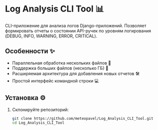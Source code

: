 # Log Analysis CLI Tool 📊

CLI-приложение для анализа логов Django-приложений. Позволяет формировать отчеты о состоянии API-ручек по уровням логирования (DEBUG, INFO, WARNING, ERROR, CRITICAL).

## Особенности ✨

- Параллельная обработка нескольких файлов 🔀
- Поддержка больших файлов (несколько ГБ) 💾
- Расширяемая архитектура для добавления новых отчетов 🛠️
- Простой интерфейс командной строки 💻

## Установка ⚙️

1. Склонируйте репозиторий:
   ```bash
   git clone https://github.com/meteopavel/Log_Analysis_CLI_Tool.git
   cd Log_Analysis_CLI_Tool
   ```
